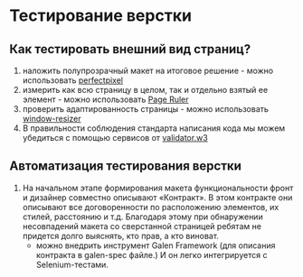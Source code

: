 # Тестирование верстки

## Как тестировать внешний вид страниц?
1. наложить полупрозрачный макет на итоговое решение - можно использовать [perfectpixel](https://www.welldonecode.com/perfectpixel/)
1. измерить как всю страницу в целом, так и отдельно взятый ее элемент - можно использовать [Page Ruler](https://blarg.co.uk/tools/page-ruler)
1. проверить адаптированность страницы - можно использовать [window-resizer](https://chrome.google.com/webstore/detail/window-resizer/kkelicaakdanhinjdeammmilcgefonfh)
1. В правильности соблюдения стандарта написания кода мы можем убедиться с помощью сервисов от [validator.w3](https://validator.w3.org/)

## Автоматизация тестирования верстки
1. На начальном этапе формирования макета функциональности фронт и дизайнер совместно описывают «Контракт». В этом контракте они описывают все договоренности по расположению элементов, их стилей, расстоянию и т.д. Благодаря этому при обнаружении несовпадений макета со сверстанной страницей ребятам не придется долго выяснять, кто прав, а кто виноват.
    - можно внедрить инструмент Galen Framework (для описания контракта в galen-spec файле.) И он легко интегрируется с Selenium-тестами.

